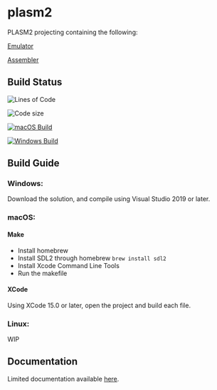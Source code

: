 # plasm2
PLASM2 projecting containing the following:

[Emulator](https://github.com/noahw2021/plasm2/tree/master/plasm2_emu)

[Assembler](https://github.com/noahw2021/plasm2/tree/master/plasm2_asm)

## Build Status
![Lines of Code](https://tokei.rs/b1/github/noahw2021/plasm2)

![Code size](https://img.shields.io/github/languages/code-size/noahw2021/plasm2.svg)

[![macOS Build](https://github.com/noahw2021/plasm2/actions/workflows/macclang.yml/badge.svg)](https://github.com/noahw2021/plasm2/actions/workflows/macclang.yml)

[![Windows Build](https://github.com/noahw2021/plasm2/actions/workflows/msbuild.yml/badge.svg)](https://github.com/noahw2021/plasm2/actions/workflows/msbuild.yml)



## Build Guide


### Windows:
Download the solution, and compile using Visual Studio 2019 or later.
### macOS:

#### Make
* Install homebrew
* Install SDL2 through homebrew `brew install sdl2`
* Install Xcode Command Line Tools
* Run the makefile

#### XCode
Using XCode 15.0 or later, open the project and build each file.

### Linux:
WIP

## Documentation
Limited documentation available [here](https://github.com/noahw2021/plasm2/blob/master/DOCs.md).
